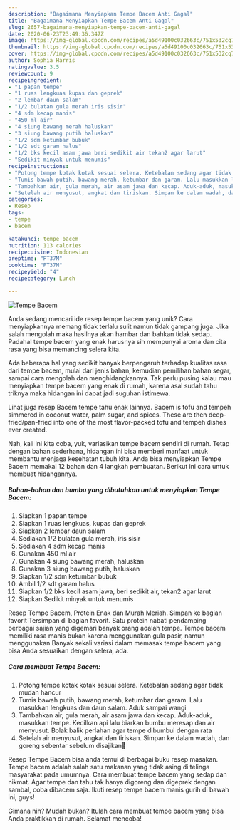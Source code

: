 ```yaml
---
description: "Bagaimana Menyiapkan Tempe Bacem Anti Gagal"
title: "Bagaimana Menyiapkan Tempe Bacem Anti Gagal"
slug: 2657-bagaimana-menyiapkan-tempe-bacem-anti-gagal
date: 2020-06-23T23:49:36.347Z
image: https://img-global.cpcdn.com/recipes/a5d49100c032663c/751x532cq70/tempe-bacem-foto-resep-utama.jpg
thumbnail: https://img-global.cpcdn.com/recipes/a5d49100c032663c/751x532cq70/tempe-bacem-foto-resep-utama.jpg
cover: https://img-global.cpcdn.com/recipes/a5d49100c032663c/751x532cq70/tempe-bacem-foto-resep-utama.jpg
author: Sophia Harris
ratingvalue: 3.5
reviewcount: 9
recipeingredient:
- "1 papan tempe"
- "1 ruas lengkuas kupas dan geprek"
- "2 lembar daun salam"
- "1/2 bulatan gula merah iris sisir"
- "4 sdm kecap manis"
- "450 ml air"
- "4 siung bawang merah haluskan"
- "3 siung bawang putih haluskan"
- "1/2 sdm ketumbar bubuk"
- "1/2 sdt garam halus"
- "1/2 bks kecil asam jawa beri sedikit air tekan2 agar larut"
- "Sedikit minyak untuk menumis"
recipeinstructions:
- "Potong tempe kotak kotak sesuai selera. Ketebalan sedang agar tidak mudah hancur"
- "Tumis bawah putih, bawang merah, ketumbar dan garam. Lalu masukkan lengkuas dan daun salam. Aduk sampai wangi"
- "Tambahkan air, gula merah, air asam jawa dan kecap. Aduk-aduk, masukkan tempe. Kecilkan api lalu biarkan bumbu meresap dan air menyusut. Bolak balik perlahan agar tempe dibumbui dengan rata"
- "Setelah air menyusut, angkat dan tiriskan. Simpan ke dalam wadah, dan goreng sebentar sebelum disajikan🙂"
categories:
- Resep
tags:
- tempe
- bacem

katakunci: tempe bacem 
nutrition: 113 calories
recipecuisine: Indonesian
preptime: "PT37M"
cooktime: "PT37M"
recipeyield: "4"
recipecategory: Lunch

---
```



![Tempe Bacem](https://img-global.cpcdn.com/recipes/a5d49100c032663c/751x532cq70/tempe-bacem-foto-resep-utama.jpg)

Anda sedang mencari ide resep tempe bacem yang unik? Cara menyiapkannya memang tidak terlalu sulit namun tidak gampang juga. Jika salah mengolah maka hasilnya akan hambar dan bahkan tidak sedap. Padahal tempe bacem yang enak harusnya sih mempunyai aroma dan cita rasa yang bisa memancing selera kita.

Ada beberapa hal yang sedikit banyak berpengaruh terhadap kualitas rasa dari tempe bacem, mulai dari jenis bahan, kemudian pemilihan bahan segar, sampai cara mengolah dan menghidangkannya. Tak perlu pusing kalau mau menyiapkan tempe bacem yang enak di rumah, karena asal sudah tahu triknya maka hidangan ini dapat jadi suguhan istimewa.

Lihat juga resep Bacem tempe tahu enak lainnya. Bacem is tofu and tempeh simmered in coconut water, palm sugar, and spices. These are then deep-fried/pan-fried into one of the most flavor-packed tofu and tempeh dishes ever created.


Nah, kali ini kita coba, yuk, variasikan tempe bacem sendiri di rumah. Tetap dengan bahan sederhana, hidangan ini bisa memberi manfaat untuk membantu menjaga kesehatan tubuh kita. Anda bisa menyiapkan Tempe Bacem memakai 12 bahan dan 4 langkah pembuatan. Berikut ini cara untuk membuat hidangannya.

<!--inarticleads1-->

##### Bahan-bahan dan bumbu yang dibutuhkan untuk menyiapkan Tempe Bacem:

1. Siapkan 1 papan tempe
1. Siapkan 1 ruas lengkuas, kupas dan geprek
1. Siapkan 2 lembar daun salam
1. Sediakan 1/2 bulatan gula merah, iris sisir
1. Sediakan 4 sdm kecap manis
1. Gunakan 450 ml air
1. Gunakan 4 siung bawang merah, haluskan
1. Gunakan 3 siung bawang putih, haluskan
1. Siapkan 1/2 sdm ketumbar bubuk
1. Ambil 1/2 sdt garam halus
1. Siapkan 1/2 bks kecil asam jawa, beri sedikit air, tekan2 agar larut
1. Siapkan Sedikit minyak untuk menumis


Resep Tempe Bacem, Protein Enak dan Murah Meriah. Simpan ke bagian favorit Tersimpan di bagian favorit. Satu protein nabati pendamping berbagai sajian yang digemari banyak orang adalah tempe. Tempe bacem memiliki rasa manis bukan karena menggunakan gula pasir, namun menggunakan Banyak sekali variasi dalam memasak tempe bacem yang bisa Anda sesuaikan dengan selera, ada. 

<!--inarticleads2-->

##### Cara membuat Tempe Bacem:

1. Potong tempe kotak kotak sesuai selera. Ketebalan sedang agar tidak mudah hancur
1. Tumis bawah putih, bawang merah, ketumbar dan garam. Lalu masukkan lengkuas dan daun salam. Aduk sampai wangi
1. Tambahkan air, gula merah, air asam jawa dan kecap. Aduk-aduk, masukkan tempe. Kecilkan api lalu biarkan bumbu meresap dan air menyusut. Bolak balik perlahan agar tempe dibumbui dengan rata
1. Setelah air menyusut, angkat dan tiriskan. Simpan ke dalam wadah, dan goreng sebentar sebelum disajikan🙂


Resep Tempe Bacem bisa anda temui di berbagai buku resep masakan. Tempe bacem adalah salah satu makanan yang tidak asing di telinga masyarakat pada umumnya. Cara membuat tempe bacem yang sedap dan nikmat. Agar tempe dan tahu tak hanya digoreng dan digeprek dengan sambal, coba dibacem saja. Ikuti resep tempe bacem manis gurih di bawah ini, guys! 

Gimana nih? Mudah bukan? Itulah cara membuat tempe bacem yang bisa Anda praktikkan di rumah. Selamat mencoba!
